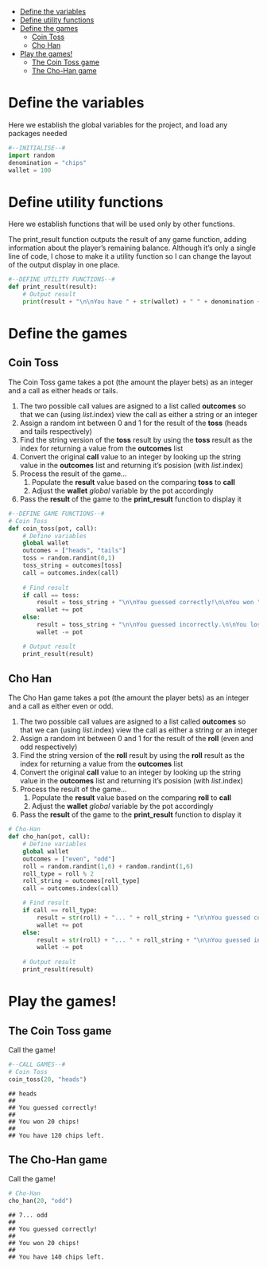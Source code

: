 -   [Define the variables](#define-the-variables)
-   [Define utility functions](#define-utility-functions)
-   [Define the games](#define-the-games)
    -   [Coin Toss](#coin-toss)
    -   [Cho Han](#cho-han)
-   [Play the games!](#play-the-games)
    -   [The Coin Toss game](#the-coin-toss-game)
    -   [The Cho-Han game](#the-cho-han-game)

Define the variables
====================

Here we establish the global variables for the project, and load any
packages needed

``` python
#--INITIALISE--#
import random
denomination = "chips"
wallet = 100
```

Define utility functions
========================

Here we establish functions that will be used only by other functions.

The print\_result function outputs the result of any game function,
adding information about the player’s remaining balance. Although it’s
only a single line of code, I chose to make it a utility function so I
can change the layout of the output display in one place.

``` python
#--DEFINE UTILITY FUNCTIONS--#
def print_result(result):
    # Output result
    print(result + "\n\nYou have " + str(wallet) + " " + denomination + " left.")
```

Define the games
================

Coin Toss
---------

The Coin Toss game takes a pot (the amount the player bets) as an
integer and a call as either heads or tails.

1.  The two possible call values are asigned to a list called
    **outcomes** so that we can (using *list*.index) view the call as
    either a string or an integer
2.  Assign a random int between 0 and 1 for the result of the **toss**
    (heads and tails respectively)
3.  Find the string version of the **toss** result by using the **toss**
    result as the index for returning a value from the **outcomes** list
4.  Convert the original **call** value to an integer by looking up the
    string value in the **outcomes** list and returning it’s posision
    (with *list*.index)
5.  Process the result of the game…
    1.  Populate the **result** value based on the comparing **toss** to
        **call**
    2.  Adjust the **wallet** *global* variable by the pot accordingly
6.  Pass the **result** of the game to the **print\_result** function to
    display it

``` python
#--DEFINE GAME FUNCTIONS--#
# Coin Toss
def coin_toss(pot, call):
    # Define variables
    global wallet
    outcomes = ["heads", "tails"]
    toss = random.randint(0,1)
    toss_string = outcomes[toss]
    call = outcomes.index(call)
    
    # Find result
    if call == toss:
        result = toss_string + "\n\nYou guessed correctly!\n\nYou won " + str(pot) + " " + denomination + "!"
        wallet += pot
    else:
        result = toss_string + "\n\nYou guessed incorrectly.\n\nYou lost " + str(pot) + " " + denomination + "."
        wallet -= pot

    # Output result
    print_result(result)
```

Cho Han
-------

The Cho Han game takes a pot (the amount the player bets) as an integer
and a call as either even or odd.

1.  The two possible call values are asigned to a list called
    **outcomes** so that we can (using *list*.index) view the call as
    either a string or an integer
2.  Assign a random int between 0 and 1 for the result of the **roll**
    (even and odd respectively)
3.  Find the string version of the **roll** result by using the **roll**
    result as the index for returning a value from the **outcomes** list
4.  Convert the original **call** value to an integer by looking up the
    string value in the **outcomes** list and returning it’s posision
    (with *list*.index)
5.  Process the result of the game…
    1.  Populate the **result** value based on the comparing **roll** to
        **call**
    2.  Adjust the **wallet** *global* variable by the pot accordingly
6.  Pass the **result** of the game to the **print\_result** function to
    display it

``` python
# Cho-Han
def cho_han(pot, call):
    # Define variables
    global wallet
    outcomes = ["even", "odd"]
    roll = random.randint(1,6) + random.randint(1,6)
    roll_type = roll % 2
    roll_string = outcomes[roll_type]
    call = outcomes.index(call)

    # Find result
    if call == roll_type:
        result = str(roll) + "... " + roll_string + "\n\nYou guessed correctly!\n\nYou won " + str(pot) + " " + denomination + "!"
        wallet += pot
    else:
        result = str(roll) + "... " + roll_string + "\n\nYou guessed incorrectly.\n\nYou lost " + str(pot) + " " + denomination + "."
        wallet -= pot
    
    # Output result
    print_result(result)
```

Play the games!
===============

The Coin Toss game
------------------

Call the game!

``` python
#--CALL GAMES--#
# Coin Toss
coin_toss(20, "heads")
```

    ## heads
    ## 
    ## You guessed correctly!
    ## 
    ## You won 20 chips!
    ## 
    ## You have 120 chips left.

The Cho-Han game
----------------

Call the game!

``` python
# Cho-Han
cho_han(20, "odd")
```

    ## 7... odd
    ## 
    ## You guessed correctly!
    ## 
    ## You won 20 chips!
    ## 
    ## You have 140 chips left.
